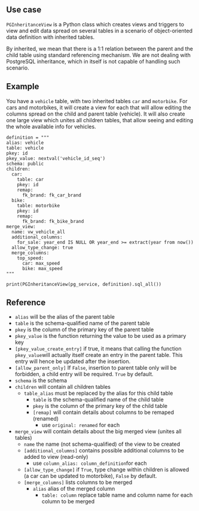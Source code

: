 
## Use case

`PGInheritanceView` is a Python class which creates views and triggers
to view and edit data spread on several tables in a scenario of object-oriented data definition with inherited tables.

By inherited, we mean that there is a 1:1 relation between the parent and the child table using standard referencing mechanism. 
We are not dealing with PostgreSQL inheritance, which in itself is not capable of handling such scenario.

## Example

You have a `vehicle` table, with two inherited tables `car` and `motorbike`.
For cars and motorbikes, it will create a view for each that will allow editing the columns spread on the child and parent table (vehicle).
It will also create one large view which unites all children tables, that allow seeing and editing the whole available info for vehicles.


```
definition = """
alias: vehicle
table: vehicle
pkey: id
pkey_value: nextval('vehicle_id_seq')
schema: public
children:
  car:
	table: car
	pkey: id
	remap:
	  fk_brand: fk_car_brand
  bike:
	table: motorbike
	pkey: id
	remap:
	  fk_brand: fk_bike_brand
merge_view:
  name: vw_vehicle_all
  additional_columns:
	for_sale: year_end IS NULL OR year_end >= extract(year from now())
  allow_type_change: true
  merge_columns:
	top_speed:
	  car: max_speed
	  bike: max_speed
"""

print(PGInheritanceView(pg_service, definition).sql_all())
```


## Reference

* `alias` will be the alias of the parent table
* `table` is the schema-qualified name of the parent table
* `pkey` is the column of the primary key of the parent table
* `pkey_value` is the function returning the value to be used as a primary key
* `[pkey_value_create_entry]` if true, it means that calling the function `pkey_value`will actually itself create an entry in the parent table. This entry will hence be updated after the insertion.
* `[allow_parent_only]` If `False`, insertion to parent table only will be forbidden, a child entry will be required. `True` by default.
* `schema` is the schema
* `children` will contain all children tables
  * `table_alias` must be replaced by the alias for this child table
    * `table` is the schema-qualified name of the child table
    * `pkey` is the column of the primary key of the child table
    * `[remap]` will contain details about columns to be remaped (renamed)
      * use `original: renamed` for each
* `merge_view` will contain details about the big merged view (unites all tables)
  * `name` the name (not schema-qualified) of the view to be created
  * `[additional_columns]` contains possible additional columns to be added to view (read-only)
    * use `column_alias: column_definition`for each
  * `[allow_type_change]` if `True`, type change within children is allowed (a car can be updated to motorbike), `False` by default.
  * `[merge_columns]` lists columns to be merged
    * `alias` alias of the merged column
      * `table: column` replace table name and column name for each column to be merged



